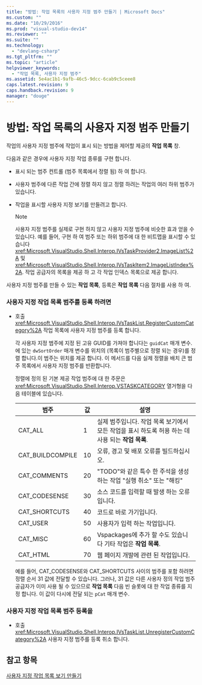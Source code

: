 ```yaml
---
title: "방법: 작업 목록의 사용자 지정 범주 만들기 | Microsoft Docs"
ms.custom: ""
ms.date: "10/29/2016"
ms.prod: "visual-studio-dev14"
ms.reviewer: ""
ms.suite: ""
ms.technology: 
  - "devlang-csharp"
ms.tgt_pltfrm: ""
ms.topic: "article"
helpviewer_keywords: 
  - "작업 목록, 사용자 지정 범주"
ms.assetid: 5e4ac1b1-9afb-46c5-9dcc-6cab9c5ceee8
caps.latest.revision: 9
caps.handback.revision: 9
manager: "douge"
---
```

# 방법: 작업 목록의 사용자 지정 범주 만들기
작업의 사용자 지정 범주에 작업이 표시 되는 방법을 제어할 제공의  **작업 목록** 창.  
  
 다음과 같은 경우에 사용자 지정 작업 종류를 구현 합니다.  
  
-   표시 되는 범주 컨트롤 \(범주 목록에서 정렬 됨\) 하 여 합니다.  
  
-   사용자 범주에 다른 작업 간에 정렬 하지 않고 정렬 하려는 작업의 여러 하위 범주가 있습니다.  
  
-   작업을 표시할 사용자 지정 보기를 만들려고 합니다.  
  
    > [!NOTE]
    >  사용자 지정 범주를 실제로 구현 하지 않고 사용자 지정 범주에 비슷한 효과 얻을 수 있습니다.  예를 들어, 구현 하 여 범주 또는 하위 범주에 대 한 비트맵을 표시할 수 있습니다 <xref:Microsoft.VisualStudio.Shell.Interop.IVsTaskProvider2.ImageList%2A> 및 <xref:Microsoft.VisualStudio.Shell.Interop.IVsTaskItem2.ImageListIndex%2A>.  작업 공급자의 목록을 제공 하 고 각 작업 인덱스 목록으로 제공 합니다.  
  
 사용자 지정 범주를 만들 수 있는  **작업 목록**, 등록은  **작업 목록** 다음 절차를 사용 하 여.  
  
### 사용자 지정 작업 목록 범주를 등록 하려면  
  
-   호출 <xref:Microsoft.VisualStudio.Shell.Interop.IVsTaskList.RegisterCustomCategory%2A> 작업 목록에 사용자 지정 범주를 등록 합니다.  
  
     각 사용자 지정 범주에 지정 된 고유 GUID를 가져야 합니다는 `guidCat` 매개 변수.  에 있는 `dwSortOrder` 매개 변수를 위치의 \(목록이 범주별으로 정렬 되는 경우\)를 정렬 합니다.이 범주는 위치를 제공 합니다.  이 메서드를 다음 실제 정렬을 배치 큰 범주 목록에서 사용자 지정 범주를 반환합니다.  
  
     정렬에 정의 된 기본 제공 작업 범주에 대 한 주문은 <xref:Microsoft.VisualStudio.Shell.Interop.VSTASKCATEGORY> 열거형을 다음 테이블에 있습니다.  
  
    |범주|값|설명|  
    |--------|-------|--------|  
    |CAT\_ALL|1|실제 범주입니다.  작업 목록 보기에서 모든 작업을 표시 하도록 허용 하는 데 사용 되는  **작업 목록**.|  
    |CAT\_BUILDCOMPILE|10|오류, 경고 및 배포 오류를 빌드하십시오.|  
    |CAT\_COMMENTS|20|"TODO"와 같은 특수 한 주석을 생성 하는 작업 "실행 취소" 또는 "해킹"|  
    |CAT\_CODESENSE|30|소스 코드를 입력할 때 발생 하는 오류입니다.|  
    |CAT\_SHORTCUTS|40|코드로 바로 가기입니다.|  
    |CAT\_USER|50|사용자가 입력 하는 작업입니다.|  
    |CAT\_MISC|60|Vspackages에 추가 할 수도 있습니다 기타 작업은  **작업 목록**.|  
    |CAT\_HTML|70|웹 페이지 개발에 관련 된 작업입니다.|  
  
     예를 들어, CAT\_CODESENSE와 CAT\_SHORTCUTS 사이의 범주를 포함 하려면 정렬 순서 31 값에 전달할 수 있습니다.  그러나, 31 값은 다른 사용자 정의 작업 범주 공급자가 이미 사용 될 수 있으므로  **작업 목록** 다음 빈 슬롯에 대 한 작업 종류를 지정 합니다.  이 값이 다시에 전달 되는 `pCat` 매개 변수.  
  
### 사용자 지정 작업 목록 범주 등록을  
  
-   호출 <xref:Microsoft.VisualStudio.Shell.Interop.IVsTaskList.UnregisterCustomCategory%2A> 사용자 지정 범주를 등록 취소 합니다.  
  
## 참고 항목  
 [사용자 지정 작업 목록 보기 만들기](../misc/creating-custom-task-list-views.md)